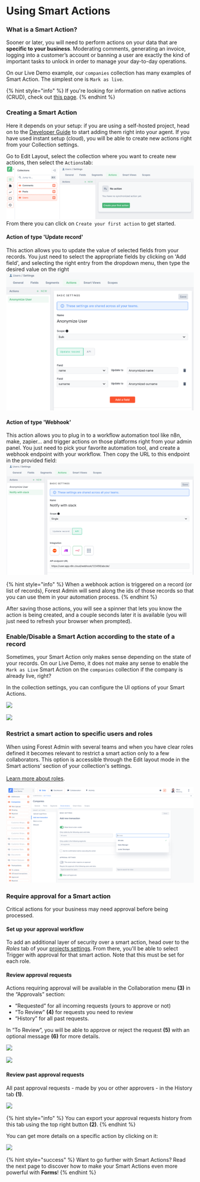 # Using Smart Actions

### What is a Smart Action?

Sooner or later, you will need to perform actions on your data that are **specific to your business**. Moderating comments, generating an invoice, logging into a customer’s account or banning a user are exactly the kind of important tasks to unlock in order to manage your day-to-day operations.

On our Live Demo example, our `companies` collection has many examples of Smart Action. The simplest one is `Mark as live`.

{% hint style="info" %}
If you're looking for information on native actions (CRUD), check out [this page](./).
{% endhint %}

### Creating a Smart Action
Here it depends on your setup: if you are using a self-hosted project, head on to the [Developer Guide](https://docs.forestadmin.com/documentation/reference-guide/actions/create-and-manage-smart-actions) to start adding them right into your agent.
If you have used instant setup (cloud), you will be able to create new actions right from your Collection settings.

Go to Edit Layout, select the collection where you want to create new actions, then select the `Actions`tab:
![](<../../.gitbook/assets/2023-06-29_14.30.40.png>)
From there you can click on `Create your first action` to get started.

#### Action of type 'Update record'
This action allows you to update the value of selected fields from your records. You just need to select the appropriate fields by clicking on 'Add field', and selecting the right entry from the dropdown menu, then type the desired value on the right
![](<../../.gitbook/assets/2023-06-29_14.44.17.png>)

#### Action of type 'Webhook'
This action allows you to plug in to a workflow automation tool like n8n, make, zapier… and trigger actions on those platforms right from your admin panel. You just need to pick your favorite automation tool, and create a webhook endpoint with your workflow. Then copy the URL to this endpoint in the provided field:
![](<../../.gitbook/assets/2023-06-29_14.49.48.png>)

{% hint style="info" %}
When a webhook action is triggered on a record (or list of records), Forest Admin will send along the ids of those records so that you can use them in your automation process.
{% endhint %}


After saving those actions, you will see a spinner that lets you know the action is being created, and a couple seconds later it is available (you will just need to refresh your browser when prompted).

### Enable/Disable a Smart Action according to the state of a record

Sometimes, your Smart Action only makes sense depending on the state of your records. On our Live Demo, it does not make any sense to enable the `Mark as Live` Smart Action on the `companies` collection if the company is already live, right?

In the collection settings, you can configure the UI options of your Smart Actions.

![](<../../.gitbook/assets/Capture d’écran 2019-07-01 à 15.33.57.png>)

![](<../../.gitbook/assets/Capture d’écran 2019-07-01 à 15.03.13.png>)

### &#x20;Restrict a smart action to specific users and roles <a href="#restrict-a-smart-action-to-specific-users" id="restrict-a-smart-action-to-specific-users"></a>

When using Forest Admin with several teams and when you have clear roles defined it becomes relevant to restrict a smart action only to a few collaborators. This option is accessible through the Edit layout mode in the Smart actions’ section of your collection's settings.\
\
[Learn more about roles](https://docs.forestadmin.com/documentation/reference-guide/teams-and-users/manage-roles#roles).

![](<../../.gitbook/assets/assign roles and actions.png>)

### Require approval for a Smart action <a href="#require-approval-for-a-smart-action" id="require-approval-for-a-smart-action"></a>

Critical actions for your business may need approval before being processed.

#### Set up your approval workflow

To add an additional layer of security over a smart action, head over to the _Roles_ tab of your [projects settings](../../project-settings/other-project-settings/#how-to-access-project-settings). From there, you'll be able to select Trigger with approval for that smart action. Note that this must be set for each role.

#### Review approval requests

Actions requiring approval will be available in the Collaboration menu **(3)** in the “Approvals” section:

* “Requested” for all incoming requests (yours to approve or not)
* “To Review” **(4)** for requests you need to review
* “History” for all past requests.

In “To Review”, you will be able to approve or reject the request **(5)** with an optional message **(6)** for more details.

![](<../../.gitbook/assets/Capture d’écran 2019-07-01 à 15.52.53.png>)

![](<../../.gitbook/assets/Capture d’écran 2019-07-01 à 16.00.32.png>)

#### Review past approval requests

All past approval requests - made by you or other approvers - in the History tab **(1)**.

![](<../../.gitbook/assets/Capture d’écran 2019-07-01 à 15.59.47.png>)

{% hint style="info" %}
You can export your approval requests history from this tab using the top right button **(2)**.
{% endhint %}

You can get more details on a specific action by clicking on it:

![](<../../.gitbook/assets/Capture d’écran 2019-07-01 à 16.05.38.png>)

{% hint style="success" %}
Want to go further with Smart Actions? Read the next page to discover how to make your Smart Actions even more powerful with **Forms**!
{% endhint %}
